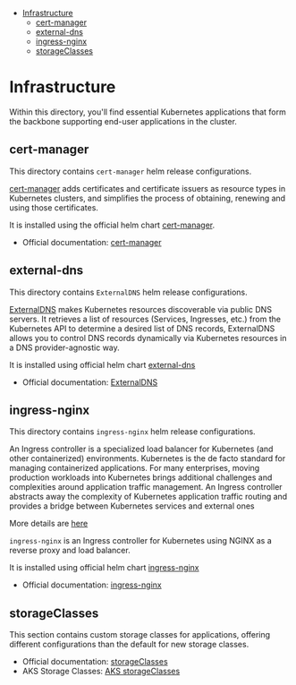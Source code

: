 - [Infrastructure](#infrastructure)
  - [cert-manager](#cert-manager)
  - [external-dns](#external-dns)
  - [ingress-nginx](#ingress-nginx)
  - [storageClasses](#storageclasses)

# Infrastructure

Within this directory, you'll find essential Kubernetes applications that form the backbone supporting end-user applications in the cluster.

## cert-manager

This directory contains `cert-manager` helm release configurations.

[cert-manager](https://cert-manager.io/docs/) adds certificates and certificate issuers as resource types in Kubernetes clusters, and simplifies the process of obtaining, renewing and using those certificates.

It is installed using the official helm chart [cert-manager](https://artifacthub.io/packages/helm/cert-manager/cert-manager/1.13.0).

- Official documentation: [cert-manager](https://cert-manager.io/docs/)

## external-dns

This directory contains `ExternalDNS` helm release configurations.

[ExternalDNS](https://github.com/kubernetes-sigs/external-dns) makes Kubernetes resources discoverable via public DNS servers. It retrieves a list of resources (Services, Ingresses, etc.) from the Kubernetes API to determine a desired list of DNS records, ExternalDNS allows you to control DNS records dynamically via Kubernetes resources in a DNS provider-agnostic way.

It is installed using official helm chart [external-dns](https://github.com/kubernetes-sigs/external-dns/tree/master/charts/external-dns)

- Official documentation: [ExternalDNS](https://github.com/kubernetes-sigs/external-dns)

## ingress-nginx

This directory contains `ingress-nginx` helm release configurations.

An Ingress controller is a specialized load balancer for Kubernetes (and other containerized) environments. Kubernetes is the de facto standard for managing containerized applications. For many enterprises, moving production workloads into Kubernetes brings additional challenges and complexities around application traffic management. An Ingress controller abstracts away the complexity of Kubernetes application traffic routing and provides a bridge between Kubernetes services and external ones

More details are [here]((https://www.nginx.com/resources/glossary/kubernetes-ingress-controller/#:~:text=An%20Ingress%20controller%20abstracts%20away,containers)%20running%20inside%20the%20platform)

`ingress-nginx` is an Ingress controller for Kubernetes using NGINX as a reverse proxy and load balancer.

It is installed using official helm chart [ingress-nginx](https://artifacthub.io/packages/helm/ingress-nginx/ingress-nginx)

- Official documentation: [ingress-nginx](https://kubernetes.github.io/ingress-nginx/how-it-works/)

## storageClasses

This section contains custom storage classes for applications, offering different configurations than the default for new storage classes.

- Official documentation: [storageClasses](https://kubernetes.io/docs/concepts/storage/storage-classes/)
- AKS Storage Classes: [AKS storageClasses](https://learn.microsoft.com/en-us/azure/aks/concepts-storage#storage-classes)
